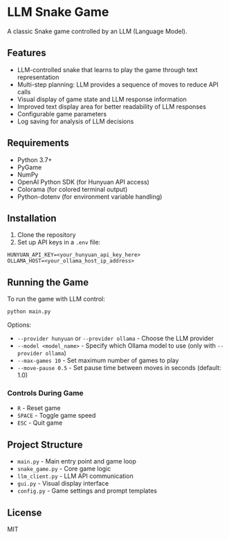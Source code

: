 # LLM Snake Game

A classic Snake game controlled by an LLM (Language Model).

## Features

- LLM-controlled snake that learns to play the game through text representation
- Multi-step planning: LLM provides a sequence of moves to reduce API calls
- Visual display of game state and LLM response information
- Improved text display area for better readability of LLM responses
- Configurable game parameters
- Log saving for analysis of LLM decisions

## Requirements

- Python 3.7+
- PyGame
- NumPy
- OpenAI Python SDK (for Hunyuan API access)
- Colorama (for colored terminal output)
- Python-dotenv (for environment variable handling)

## Installation

1. Clone the repository
2. Set up API keys in a `.env` file:

```
HUNYUAN_API_KEY=<your_hunyuan_api_key_here>
OLLAMA_HOST=<your_ollama_host_ip_address>
```

## Running the Game

To run the game with LLM control:

```bash
python main.py
```

Options:
- `--provider hunyuan` or `--provider ollama` - Choose the LLM provider
- `--model <model_name>` - Specify which Ollama model to use (only with `--provider ollama`)
- `--max-games 10` - Set maximum number of games to play
- `--move-pause 0.5` - Set pause time between moves in seconds (default: 1.0)

### Controls During Game

- `R` - Reset game
- `SPACE` - Toggle game speed
- `ESC` - Quit game

## Project Structure

- `main.py` - Main entry point and game loop
- `snake_game.py` - Core game logic
- `llm_client.py` - LLM API communication
- `gui.py` - Visual display interface
- `config.py` - Game settings and prompt templates

## License

MIT 